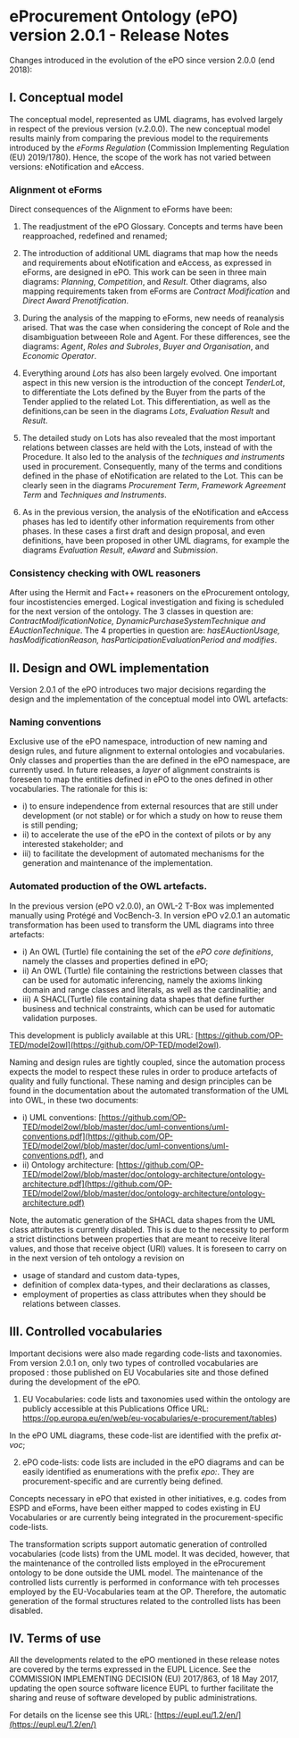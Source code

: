 # eProcurement Ontology (ePO) version 2.0.1 - Release Notes 

Changes introduced in the evolution of the ePO since version 2.0.0 (end 2018):

## I. Conceptual model

The conceptual model, represented as UML diagrams, has evolved largely in respect of the previous version (v.2.0.0). 
The new conceptual model results mainly from comparing the previous model to the requirements introduced by the _eForms Regulation_ 
(Commission Implementing Regulation (EU) 2019/1780). Hence, the scope of the work has not varied between versions: eNotification and eAccess. 

### Alignment ot eForms

Direct consequences of the Alignment to eForms have been:

1. The readjustment of the ePO Glossary. Concepts and terms have been reapproached, redefined and renamed; 

2. The introduction of additional UML diagrams that map how the needs and requirements about eNotification and eAccess, as expressed in eForms, 
are designed in ePO. This work can be seen in three main diagrams: _Planning_, _Competition_, and _Result_. Other diagrams, also mapping requirements taken from eForms are _Contract Modification_ and _Direct Award Prenotification_.

3. During the analysis of the mapping to eForms, new needs of reanalysis arised. That was the case when considering the concept of Role and 
the disambiguation betweeen Role and Agent. For these differences, see the diagrams: _Agent_, _Roles and Subroles_, _Buyer and Organisation_, and
_Economic Operator_.

4. Everything around _Lots_ has also been largely evolved. One important aspect in this new version is the introduction of the concept _TenderLot_, to differentiate the Lots defined by the Buyer from the parts of the Tender applied to the related Lot. This differentiation, as well as the definitions,can be seen in the diagrams _Lots_, _Evaluation Result_ and _Result_.

5. The detailed study on Lots has also revealed that the most important relations between classes are held with the Lots, instead of with the Procedure. 
It also led to the analysis of the _techniques and instruments_ used in procurement. Consequently, many of the terms and conditions defined in the 
phase of eNotification are related to the Lot. This can be clearly seen in the diagrams _Procurement Term_, _Framework Agreement Term_ and 
_Techniques and Instruments_.

6. As in the previous version, the analysis of the eNotification and eAccess phases has led to identify other information requirements from other phases. 
In these cases a first draft and design proposal, and even definitions, have been proposed in other UML diagrams, for example
the diagrams _Evaluation Result_, _eAward_ and _Submission_. 

### Consistency checking with OWL reasoners

After using the Hermit and Fact++ reasoners on the eProcurement ontology, four incostistencies emerged. Logical investigation and fixing is scheduled for the next version of the ontology. 
The 3 classes in question are: _ContractModificationNotice, DynamicPurchaseSystemTechnique and EAuctionTechnique_. 
The 4 properties in question are: _hasEAuctionUsage, hasModificationReason, hasParticipationEvaluationPeriod and modifies_.

## II. Design and OWL implementation

Version 2.0.1 of the ePO introduces two major decisions regarding the design and the implementation of the conceptual model into OWL artefacts:

### Naming conventions

Exclusive use of the ePO namespace, introduction of new naming and design rules, and future alignment to external ontologies and vocabularies. 
Only classes and properties than the are defined in the ePO namespace, are currently used.
In future releases, a _layer_ of alignment constraints is foreseen to map the entities defined in ePO to the ones defined in other vocabularies. 
The rationale for this is: 

* i) to ensure independence from external resources that are still under development (or not stable) or for 
which a study on how to reuse them is still pending; 
* ii) to accelerate the use of the ePO in the context of pilots or by any interested stakeholder; and 
* iii) to facilitate the development of automated mechanisms for the generation and maintenance of the implementation.

### Automated production of the OWL artefacts. 

In the previous version (ePO v2.0.0), an OWL-2 T-Box was implemented manually using Protégé and VocBench-3. 
In version ePO v2.0.1 an automatic transformation has been used to transform the UML diagrams into three artefacts: 

* i) An OWL (Turtle) file containing the set of the _ePO core definitions_, namely the classes and properties defined in ePO;
* ii) An OWL (Turtle) file containing the restrictions between classes that can be used for automatic inferencing, namely the axioms linking domain and range classes and literals, as well as the cardinalitie; and
* iii) A SHACL(Turtle) file containing data shapes that define further business and technical constraints, which can be used for automatic validation purposes.

This development is publicly available at this URL: [https://github.com/OP-TED/model2owl](https://github.com/OP-TED/model2owl).

Naming and design rules are tightly coupled, since the automation process expects the model to respect these rules in order to produce artefacts of quality and fully functional. These naming and design principles can be found in the documentation about the automated transformation of the UML into OWL, in these two documents:

* i) UML conventions: [https://github.com/OP-TED/model2owl/blob/master/doc/uml-conventions/uml-conventions.pdf](https://github.com/OP-TED/model2owl/blob/master/doc/uml-conventions/uml-conventions.pdf), and
* ii) Ontology architecture: [https://github.com/OP-TED/model2owl/blob/master/doc/ontology-architecture/ontology-architecture.pdf](https://github.com/OP-TED/model2owl/blob/master/doc/ontology-architecture/ontology-architecture.pdf)

Note, the automatic generation of the SHACL data shapes from the UML class attributes is currently disabled. This is due to the necessity to perform a strict distinctions between properties that are meant to receive literal values, and those that receive object (URI) values. It is foreseen to carry on in the next version of teh ontology a revision on 
  * usage of standard and custom data-types,
  * definition of complex data-types, and their declarations as classes, 
  * employment of properties as class attributes when they should be relations between classes.  

## III. Controlled vocabularies

Important decisions were also made regarding code-lists and taxonomies. From version 2.0.1 on, only two types of controlled vocabularies are proposed : those published on EU Vocabularies site and those defined during the development of the ePO. 

1. EU Vocabularies: code lists and taxonomies used within the ontology are publicly accessible at this Publications Office URL: https://op.europa.eu/en/web/eu-vocabularies/e-procurement/tables)

In the ePO UML diagrams, these code-list are identified with the prefix _at-voc_;

2. ePO code-lists: code lists are included in the ePO diagrams and can be easily identified as enumerations with the prefix _epo:_. They are procurement-specific and are currently being defined.

Concepts necessary in ePO that existed in other initiatives, e.g. codes from ESPD and eForms, have been either mapped to codes existing in EU Vocabularies or are currently
being integrated in the procurement-specific code-lists.

The transformation scripts support automatic generation of controlled vocabularies (code lists) from the UML model. It was decided, however, that the maintenance of the controlled lists employed in the eProcurement ontology to be done outside the UML model. The maintenance of the controlled lists currently is performed in conformance with teh processes employed by the EU-Vocabularies team at the OP. Therefore, the automatic generation of the formal structures  related to the controlled lists has been disabled. 

## IV. Terms of use

All the developments related to the ePO mentioned in these release notes are covered by the terms expressed in the EUPL Licence. See the COMMISSION IMPLEMENTING DECISION (EU) 2017/863, of 18 May 2017, updating the open source software licence EUPL to further facilitate the sharing and reuse of software developed by public administrations.

For details on the license see this URL: [https://eupl.eu/1.2/en/](https://eupl.eu/1.2/en/)

